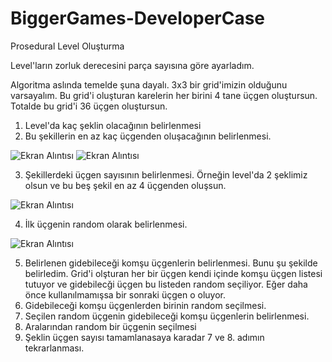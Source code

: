 # BiggerGames-DeveloperCase

Prosedural Level Oluşturma

Level'ların zorluk derecesini parça sayısına göre ayarladım.

Algoritma aslında temelde şuna dayalı. 3x3 bir grid'imizin olduğunu varsayalım. Bu grid'i oluşturan karelerin her birini 4 tane üçgen oluştursun. Totalde bu grid'i 36 üçgen oluştursun.

1. Level'da kaç şeklin olacağının belirlenmesi
2. Bu şekillerin en az kaç üçgenden oluşacağının belirlenmesi. 

![Ekran Alıntısı](https://user-images.githubusercontent.com/38881186/204169956-8388582b-bfab-41ff-9a8d-77c3a2b9e31b.PNG)
![Ekran Alıntısı](https://user-images.githubusercontent.com/38881186/204171232-1ba8c12c-1c34-46ea-bbab-9a8025c19a8a.PNG)



3. Şekillerdeki üçgen sayısının belirlenmesi. Örneğin level'da 2 şeklimiz olsun ve bu beş şekil en az 4 üçgenden oluşsun.

![Ekran Alıntısı](https://user-images.githubusercontent.com/38881186/204170740-1b387c2a-b2aa-432e-8326-e9179fee731d.PNG)


4. İlk üçgenin random olarak belirlenmesi.


![Ekran Alıntısı](https://user-images.githubusercontent.com/38881186/204171065-c3e244a6-9e58-4484-b624-47642857c5cc.PNG)


5. Belirlenen gidebileceği komşu üçgenlerin belirlenmesi. Bunu şu şekilde belirledim. Grid'i olşturan her bir üçgen kendi içinde komşu üçgen listesi tutuyor ve gidebilecği üçgen bu listeden random seçiliyor. Eğer daha önce kullanılmamışsa bir sonraki üçgen o oluyor.
6. Gidebileceği komşu üçgenlerden birinin random seçilmesi.
7. Seçilen random üçgenin gidebileceği komşu üçgenlerin belirlenmesi.
8. Aralarından random bir üçgenin seçilmesi
9. Şeklin üçgen sayısı tamamlanasaya karadar 7 ve 8. adımın tekrarlanması.
